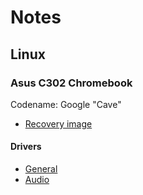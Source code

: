 # Notes

## Linux

### Asus C302 Chromebook
Codename: Google "Cave"
* [Recovery image](https://cros-updates-serving.appspot.com/)

#### Drivers
* [General](https://chromium.googlesource.com/chromiumos/third_party/linux-firmware/+/master/intel/)
* [Audio](https://github.com/nebulakl/cave-audio)
